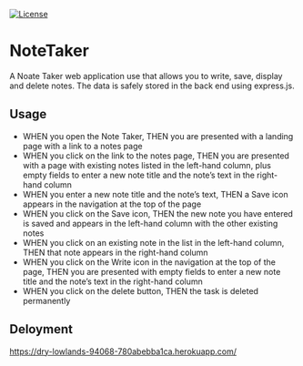 [![License](https://img.shields.io/badge/License-MIT-blue.svg)](https://opensource.org/licenses/MIT)

# NoteTaker
A Noate Taker web application use that allows you to write, save, display and delete notes. The data is safely stored in the back end using express.js. 

## Usage
  - WHEN you open the Note Taker, THEN you are presented with a landing page with a link to a notes page
  - WHEN you click on the link to the notes page, THEN you are presented with a page with existing notes listed in the left-hand column, plus empty fields to enter a new note title and the note’s text in the right-hand column
  - WHEN you enter a new note title and the note’s text, THEN a Save icon appears in the navigation at the top of the page
  - WHEN you click on the Save icon, THEN the new note you have entered is saved and appears in the left-hand column with the other existing notes
  - WHEN you click on an existing note in the list in the left-hand column, THEN that note appears in the right-hand column
  - WHEN you click on the Write icon in the navigation at the top of the page, THEN you are presented with empty fields to enter a new note title and the note’s text in the right-hand column
  - WHEN you click on the delete button, THEN the task is deleted permanently


## Deloyment
https://dry-lowlands-94068-780abebba1ca.herokuapp.com/



